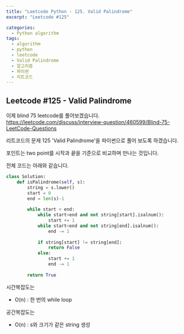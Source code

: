 ```yaml
---
title: "Leetcode Python - 125. Valid Palindrome"
excerpt: "Leetcode #125"

categories:
  - Python algorithm
tags:
  - algorithm
  - python
  - leetcode
  - Valid Palindrome
  - 알고리즘
  - 파이썬
  - 리트코드
---
```


## Leetcode #125 - Valid Palindrome

이제 blind 75 leetcode를 풀어보겠습니다.
https://leetcode.com/discuss/interview-question/460599/Blind-75-LeetCode-Questions

리트코드의 문제 125 'Valid Palindrome'을 파이썬으로 풀어 보도록 하겠습니다. 


포인트는 two point를 시작과 끝을 기준으로 비교하며 만나는 것입니다.


전체 코드는 아래와 같습니다.
```python
class Solution:
    def isPalindrome(self, s):
        string = s.lower()
        start = 0
        end = len(s)-1
        
        while start < end:
            while start<end and not string[start].isalnum():
                start += 1
            while start<end and not string[end].isalnum():
                end -= 1
            
            if string[start] != string[end]:
                return False
            else:
                start += 1
                end -= 1
        
        return True
```

시간복잡도는 
* O(n) : 한 번의 while loop

공간복잡도는 
* O(n) : s와 크기가 같은 string 생성
